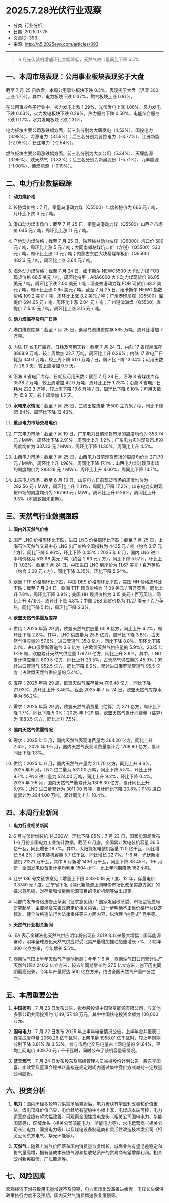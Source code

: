 # 2025.7.28光伏行业观察

- 分类: 行业分析
- 日期: 2025.07.28
- 文章ID: 393
- 来源: http://h5.2025eyp.com/articles/393

---

> 6 月光伏装机增速环比大幅降低，天然气进口量同比下降 5.5%

## **一、本周市场表现：公用事业板块表现劣于大盘**

截至 7 月 25 日收盘，本周公用事业板块下跌 0.3%，表现劣于大盘（沪深 300 上涨 1.7%）。其中，电力板块下跌 0.37%，燃气板块上涨 0.81%。

在公用事业各子行业中，核力发电上涨 1.29%，光伏发电上涨 1.06%，风力发电下跌 0.03%，火力发电板块下跌 0.29%，热力服务下跌 0.50%，电能综合服务下跌 0.12%，水力发电板块下跌 1.31%。

电力板块主要公司涨跌幅方面，前三名分别为大唐发电（4.52%）、国投电力（3.98%）、龙源电力（3.55%）；后三名分别为晋控电力（-3.77%）、江苏新能（-2.95%）、长江电力（-2.54%）。

燃气板块主要公司涨跌幅方面，前三名分别为大众公用（5.34%）、天壕能源（3.99%）、陕天然气（3.33%）；后三名分别为新奥股份（-5.71%）、九丰能源（-1.00%）、佛燃能源（-0.19%）。

## **二、电力行业数据跟踪**

1. **动力煤价格**

1. 长协煤价格：7 月，秦皇岛港动力煤（Q5500）年度长协价为 666 元 / 吨，月环比下跌 3 元 / 吨。

2. 港口动力煤市场价：截至 7 月 25 日，秦皇岛港动力煤（Q5500）山西产市场价 645 元 / 吨，周环比上涨 11 元 / 吨。

3. 产地动力煤价格：截至 7 月 25 日，陕西榆林动力块煤（Q6000）坑口价 580 元 / 吨，周环比上涨 5 元 / 吨；大同南郊粘煤坑口价（含税）（Q5500）530 元 / 吨，周环比上涨 10 元 / 吨；内蒙古东胜大块精煤车板价（Q5500）482.3 元 / 吨，周环比上涨 3.64 元 / 吨。

4. 海外动力煤价格：截至 7 月 24 日，纽卡斯尔 NEWC5500 大卡动力煤 FOB 现货价格 66.5 美元 / 吨，周环比持平；ARA6000 大卡动力煤现货价 96.05 美元 / 吨，周环比下跌 2.00 美元 / 吨；理查兹港动力煤 FOB 现货价 68.2 美元 / 吨，周环比上涨 0.65 美元 / 吨。截至 7 月 25 日，纽卡斯尔 NEWC 指数价格 109.2 美元 / 吨，周环比上涨 0.2 美元 / 吨；广州港印尼煤（Q5500）库提价 694.65 元 / 吨，周环比上涨 2.04 元 / 吨；广州港澳洲煤（Q5500）库提价 715.10 元 / 吨，周环比上涨 3.15 元 / 吨。

2. **动力煤库存及电厂日耗**

1. 港口煤炭库存：截至 7 月 25 日，秦皇岛港煤炭库存 585 万吨，周环比增加 7 万吨。

2. 内陆 17 省电厂库存、日耗及可用天数：截至 7 月 24 日，内陆 17 省煤炭库存 8868.9 万吨，较上周增加 22.7 万吨，周环比上升 0.26%；内陆 17 省电厂日耗为 340.1 万吨，较上周下降 51.0 万吨 / 日，周环比下降 13.04%；可用天数为 26.0 天，较上周增加 0.9 天。

3. 沿海 8 省电厂库存、日耗及可用天数：截至 7 月 24 日，沿海 8 省煤炭库存 3538.2 万吨，较上周增加 42.9 万吨，周环比上升 1.23%；沿海 8 省电厂日耗为 222.3 万吨，较上周下降 19.6 万吨 / 日，周环比下降 8.10%；可用天数为 15.9 天，较上周增加 1.5 天。

3. **水电来水情况**：截至 7 月 25 日，三峡出库流量 15500 立方米 / 秒，同比下降 55.84%，周环比下降 12.43%。

4. **重点电力市场交易电价**

1. 广东电力市场：截至 7 月 19 日，广东电力日前现货市场的周度均价为 353.74 元 / MWh，周环比下降 2.91%，周同比上升 1.2%；广东电力实时现货市场的周度均价为 337.22 元 / MWh，周环比下降 11.30%，周同比上升 4.5%。

2. 山西电力市场：截至 7 月 25 日，山西电力日前现货市场的周度均价为 271.70 元 / MWh，周环比上升 1.98%，周同比下降 17.1%；山西电力实时现货市场的周度均价为 283.29 元 / MWh，周环比上升 4.60%，周同比下降 14.7%。

3. 山东电力市场：截至 6 月 13 日，山东电力日前现货市场的周度均价为 282.56 元 / MWh，周环比上升 11.11%，周同比下降 17.2%；山东电力实时现货市场的周度均价为 267.90 元 / MWh，周环比上升 9.26%，周同比上升 9.3%（本周数据未更新）。

## **三、天然气行业数据跟踪**

1. **国内外天然气价格**

1. 国产 LNG 价格周环比下跌，进口 LNG 价格周环比下跌：截至 7 月 25 日，上海石油天然气交易中心 LNG 出厂价格全国指数为 4435 元 / 吨（约合 3.17 元 / 方），同比下降 5.86%，环比下降 0.45%；2025 年 6 月，国内 LNG 进口平均价格为 513.98 美元 / 吨（约合 2.63 元 / 方），同比下降 5.57%，环比上升 1.02%。截至 7 月 24 日，中国进口 LNG 到岸价为 11.67 美元 / 百万英热（约合 3.08 元 / 方），同比下降 3.35%，环比下降 5.54%。

2. 欧洲 TTF 价格周环比下跌，中国 DES 价格周环比下跌，美国 HH 价格周环比下跌：截至 7 月 24 日，欧洲 TTF 现货价格为 11.09 美元 / 百万英热，同比上升 7.8%，周环比下降 3.9%；美国 HH 现货价格为 3.15 美元 / 百万英热，同比上升 47.9%，周环比下降 4.8%；中国 DES 现货价格为 11.27 美元 / 百万英热，同比下降 5.1%，周环比下降 2.3%。

2. **欧盟天然气供需及库存**

1. 供给：2025 年第 29 周，欧盟天然气供应量 60.8 亿方，同比上升 4.2%，周环比下降 2.8%。其中，LNG 供应量为 25.8 亿方，周环比下降 3.8%，占天然气供应量的 57.6%；进口管道气 35.0 亿方，同比下降 8.8%，周环比下降 2.1%，进口俄罗斯管道气 3.6 亿方（占欧盟天然气供应量的 5.9%）。2025 年 1-29 周，欧盟累计天然气供应量 1762.0 亿方，同比上升 3.8%。其中，LNG 累计供应量为 809.5 亿方，同比上升 23.5%，占天然气供应量的 45.9%；累计进口管道气 952.5 亿方，同比下降 8.6%，累计进口俄罗斯管道气 95.5 亿方（占欧盟天然气供应量的 5.4%）。

2. 库存：2025 年第 29 周，欧盟天然气库存量为 706.48 亿方，同比下降 21.93%，周环比上升 3.46%。截至 2025 年 7 月 24 日，欧盟天然气库存水平为 66.2%。

3. 需求：2025 年第 29 周，欧盟天然气消费量（估算）为 37.1 亿方，周环比下降 1.7%，同比下降 5.0%；2025 年 1-29 周，欧盟天然气累计消费量（估算）为 1883.5 亿方，同比上升 7.5%。

3. **国内天然气供需情况**

1. 需求：2025 年 5 月，国内天然气表观消费量为 364.20 亿方，同比上升 2.4%。2025 年 1-5 月，国内天然气表观消费量累计为 1768.90 亿方，累计同比下降 1.3%。

2. 供给：2025 年 6 月，国内天然气产量为 211.70 亿方，同比上升 4.6%。2025 年 6 月，LNG 进口量为 531.00 万吨，同比下降 5.5%，环比上升 9.7%；PNG 进口量为 524.00 万吨，同比上升 9.2%，环比下降 0.4%。2025 年 1-6 月，国内天然气产量累计为 1308.30 亿方，累计同比上升 5.9%；LNG 进口量累计为 3011.00 万吨，累计同比下降 20.8%；PNG 进口量累计为 2944.00 万吨，累计同比上升 10.4%。

## **四、本周行业新闻**

1. **电力行业相关新闻**

1. 6 月光伏新增装机 14.36GW，环比下降 85%：7 月 23 日，国家能源局发布 1-6 月份全国电力工业统计数据。截至 6 月底，全国累计发电装机容量 36.5 亿千瓦，同比增长 18.7%。其中，太阳能发电装机容量 11.0 亿千瓦，同比增长 54.2%；风电装机容量 5.7 亿千瓦，同比增长 22.7%。1-6 月，光伏新增装机 21221 万千瓦，其中 6 月新增 1436 万千瓦，同比下降 38.45%。1-6 月份，全国发电设备累计平均利用 1504 小时，比上年同期降低 162 小时。

2. 辽宁 136 号文征求意见：增量上下限 0.33-0.18 元 / 度、12 年，存量电价 0.3749 元 / 度。辽宁省下发《深化新能源上网电价市场化改革实施方案》的征求意见稿，对存量和增量新能源项目的电价机制等做出规定。

3. 两部门发布价格法修正草案（征求意见稿）：国家发展改革委、市场监管总局研究起草，主要涉及完善政府定价相关内容、进一步明确不正当价格行为认定标准、健全价格违法行为法律责任等三方面内容，以治理 “内卷式” 竞争等。

2. **天然气行业相关新闻**

1. IEA 表示全球液化天然气供应明年将出现自 2019 年以来最大增幅：国际能源署称，明年全球液化天然气供应将受北美产量增加推动加速增长 7%，即每年 400 亿立方米，今年增长 5.5%。

2. 西南油气田上半年天然气产量创新高：今年 1-6 月，西南油气田公司累计生产天然气超过 240.2 亿立方米，较去年同期增长约 27.5 亿立方米，创下历史同期最高纪录，今年年产量将达 500 亿立方米，约占全国天然气产量四分之一。

## **五、本周重要公告**

1. **中国核电**：7 月 23 日发布公告，拟参股投资中国聚变能源有限公司，与其他多家公司共同投资约 1,149,157.48 万元，其中中国核电投资金额为 100,000 万元。

2. **国电电力**：7 月 22 日发布 2025 年上半年电量情况公告，上半年合并报表口径完成发电量 2060.26 亿千瓦时，上网电量 1958.01 亿千瓦时，较上年同期分别下降 3.61% 和 3.53%，参与市场化交易电量占上网电量的 91.84%，平均上网电价 409.70 元 / 千千瓦时，同时公布了装机容量等情况。

3. **蓝天燃气**：7 月 24 日发布股东及高级管理人员减持股份计划公告，股东李国喜、李效萱及董事会秘书赵鑫拟在规定时间内通过集中竞价方式减持一定数量公司股份。

## **六、投资分析**

1. **电力**：国内历经多轮电力供需矛盾紧张后，电力板块有望盈利改善和价值重估。煤电顶峰价值凸显，电价趋势有望稳中小幅上涨，电煤成本端可控，电力运营商业绩有望大幅改善。可观察全国性煤电龙头（相关公司国电电力、华能国际等）、区域龙头（相关公司皖能电力、浙能电力等）、水电运营商（相关公司长江电力、国投电力等）以及煤电设备制造商和灵活性改造技术类公司（相关公司东方电气、华光环能等）。

2. **天然气**：随着上游气价回落和国内消费量恢复增长，城燃业务有望毛差稳定和售气量高增，拥有低成本长协气源和接收站资产的贸易商有望增厚利润。相关公司新奥股份、广汇能源等。

## **七、风险因素**

宏观经济下滑导致用电量增速不及预期，电力市场化改革推进缓慢，电煤长协保供政策执行力度不及预期，国内天然气消费增速恢复缓慢等。
